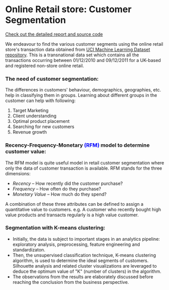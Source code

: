 # Online Retail store: Customer Segmentation

[Check out the detailed report and source code](https://github.com/DataSorcerer/Retail-Customer-Segmentation/blob/master/Retail_Analytics_report_source_code.ipynb)     

We endeavour to find the various customer segments using the online retail store's transaction data obtained from [UCI Machine Learning Dataset repository](http://archive.ics.uci.edu/ml/datasets/online+retail). This is a transnational data set which contains all the transactions occurring between 01/12/2010 and 09/12/2011 for a UK-based and registered non-store online retail.

### The need of customer segmentation:   
The differences in customers' behaviour, demographics, geographies, etc. help in classifying them in groups. Learning about different groups in the customer can help with following:    

1. Target Marketing    
2. Client understanding
3. Optimal product placement
4. Searching for new customers
5. Revenue growth   


### Recency-Frequency-Monetary <font color=blue>(RFM) </font> model to determine customer value:    

The RFM model is quite useful model in retail customer segmentation where only the data of customer transaction is available. RFM stands for the three dimensions:

 - *Recency* – How recently did the customer purchase?
 - *Frequency* – How often do they purchase?
 - *Monetary Value* – How much do they spend?    
 

A combination of these three attributes can be defined to assign a quantitative value to customers. e.g. A customer who recently bought high value products and transacts regularly is a high value customer. 

### Segmentation with K-means clustering:    

- Initially, the data is subject to important stages in an analytics pipeline: exploratory analysis, preprocessing, feature engineering and standardizaton.    
- Then, the unsupervised classification technique, K-means clustering algorithm, is used to determine the ideal segments of customers. Silhouette analysis and related cluster visualizations are leveraged to deduce the optimum value of "K" (number of clusters) in the algorithm.       
- The observations from the results are elaborately discussed before reaching the conclusion from the business perspective.
